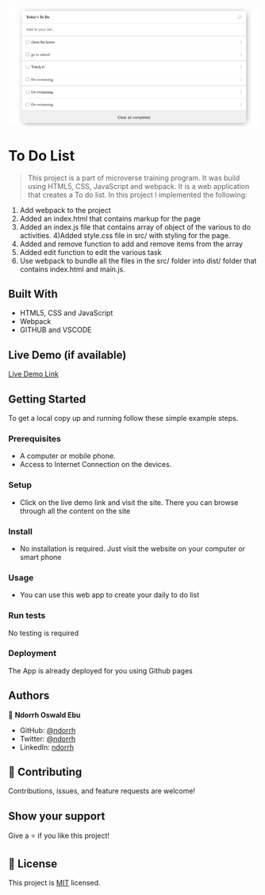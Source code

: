 ![](/To-do-list.png)

# To Do List

> This project is a part of microverse training program. It was build using HTML5, CSS, JavaScript and webpack.
It is a web application that creates a To do list. In this project I implemented the following:

1) Add webpack to the project
2) Added an index.html that contains markup for the page
3) Added an index.js file that contains array of object of the various to do activities.
4)Added style.css file in src/ with styling for the page.
5) Added and remove function to add and remove items from the array
6) Added edit function to edit the various task
7) Use webpack to bundle all the files in the src/ folder into dist/ folder that contains index.html and main.js.
## Built With

- HTML5, CSS and JavaScript
- Webpack
- GITHUB and VSCODE

## Live Demo (if available)

[Live Demo Link]()


## Getting Started

To get a local copy up and running follow these simple example steps.

### Prerequisites
- A computer or mobile phone.
- Access to Internet Connection on the devices.
### Setup
- Click on the live demo link and visit the site. There you can browse through all the content on the site
### Install
- No installation is required. Just visit the website on your computer or smart phone
### Usage
- You can use this web app to create your daily to do list
### Run tests
No testing is required
### Deployment
The App is already deployed for you using Github pages


## Authors

👤 **Ndorrh Oswald Ebu**

- GitHub: [@ndorrh](https://github.com/ndorrh)
- Twitter: [@ndorrh](https://twitter.com/ndorrh)
- LinkedIn: [ndorrh](https://www.linkedin.com/in/ndorrh-oswald-ebu-82ab02236/)

## 🤝 Contributing

Contributions, issues, and feature requests are welcome!
## Show your support

Give a ⭐️ if you like this project!
## 📝 License

This project is [MIT](/MIT.md) licensed.
